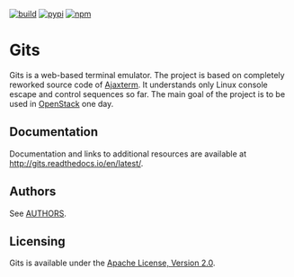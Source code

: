 [![build](https://travis-ci.org/tolstoyevsky/gits.svg?branch=master)](https://travis-ci.org/tolstoyevsky/gits) [![pypi](https://badge.fury.io/py/gits.svg)](https://badge.fury.io/py/gits) [![npm](https://badge.fury.io/js/gits-client.svg)](https://badge.fury.io/js/gits-client)

Gits
====

Gits is a web-based terminal emulator. The project is based on completely reworked source code of [Ajaxterm](https://github.com/antonylesuisse/qweb/tree/master/ajaxterm). It understands only Linux console escape and control sequences so far. The main goal of the project is to be used in [OpenStack](https://openstack.org) one day.

Documentation
-------------

Documentation and links to additional resources are available at http://gits.readthedocs.io/en/latest/.

Authors
-------

See [AUTHORS](AUTHORS.md).

Licensing
---------

Gits is available under the [Apache License, Version 2.0](http://www.apache.org/licenses/LICENSE-2.0.html).
